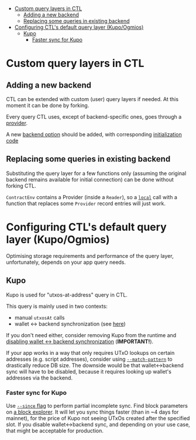 <!-- START doctoc generated TOC please keep comment here to allow auto update -->
<!-- DON'T EDIT THIS SECTION, INSTEAD RE-RUN doctoc TO UPDATE -->

- [Custom query layers in CTL](#custom-query-layers-in-ctl)
  - [Adding a new backend](#adding-a-new-backend)
  - [Replacing some queries in existing backend](#replacing-some-queries-in-existing-backend)
- [Configuring CTL's default query layer (Kupo/Ogmios)](#configuring-ctls-default-query-layer-kupoogmios)
  - [Kupo](#kupo)
    - [Faster sync for Kupo](#faster-sync-for-kupo)

<!-- END doctoc generated TOC please keep comment here to allow auto update -->

# Custom query layers in CTL

## Adding a new backend

CTL can be extended with custom (user) query layers if needed. At this moment it can be done by forking.

Every query CTL uses, except of backend-specific ones, goes through a [provider](https://github.com/mlabs-haskell/purescript-cardano-provider/blob/e789464eac6dc18708b25f7a9008a7e6633b3f9a/src/Provider/Type.purs#L20).

A new [backend option](https://github.com/Plutonomicon/cardano-transaction-lib/blob/20207fcda113cdafc80ef136d4c59e1ca3fe698e/src/Internal/Contract/ProviderBackend.purs#L57) should be added, with corresponding [initialization code](https://github.com/Plutonomicon/cardano-transaction-lib/blob/develop/src/Internal/Contract/Provider.purs)

## Replacing some queries in existing backend

Substituting the query layer for a few functions only (assuming the original backend remains available for initial connection) can be done without forking CTL.

`ContractEnv` contains a Provider (inside a `Reader`), so a [`local`](https://pursuit.purescript.org/packages/purescript-transformers/6.0.0/docs/Control.Monad.Reader.Class#v:local) call with a function that replaces some `Provider` record entries will just work.

# Configuring CTL's default query layer (Kupo/Ogmios)

Optimising storage requirements and performance of the query layer, unfortunately, depends on your app query needs.

## Kupo

Kupo is used for "utxos-at-address" query in CTL.

This query is mainly used in two contexts:

- manual `utxosAt` calls
- wallet <-> backend synchronization (see [here](./query-layers.md))

If you don't need either, consider removing Kupo from the runtime and [disabling wallet <-> backend synchronization](./query-layers.md) (**IMPORTANT!**).

If your app works in a way that only requires UTxO lookups on certain addresses (e.g. script addresses), consider using [`--match-pattern`](https://cardanosolutions.github.io/kupo/#section/Getting-started/-match-pattern) to drastically reduce DB size. The downside would be that wallet<->backend sync will have to be disabled, because it requires looking up wallet's addresses via the backend.

### Faster sync for Kupo

Use [`--since` flag](https://cardanosolutions.github.io/kupo/#section/Getting-started/-since-slot-no.header_hash) to perform partial incomplete sync. Find block parameters on [a block explorer](https://cexplorer.io/block). It will let you sync things faster (than in ~4 days for mainnet), for the price of Kupo not seeing UTxOs created after the specified slot. If you disable wallet<->backend sync, and depending on your use case, that might be acceptable for production.
